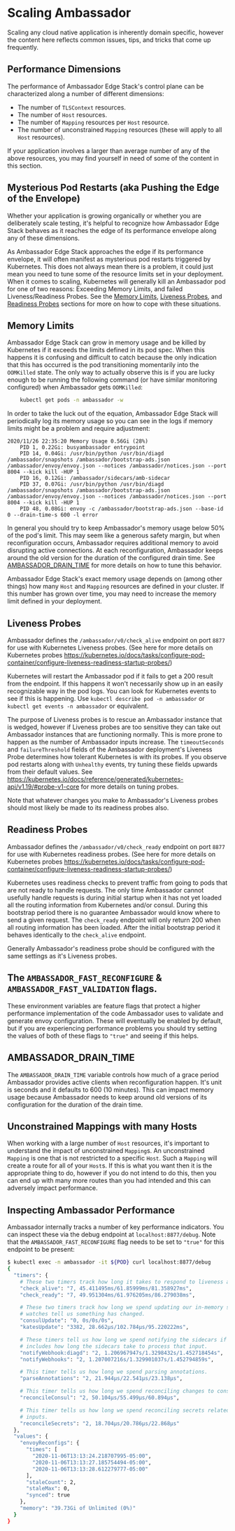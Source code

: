 # Scaling Ambassador

Scaling any cloud native application is inherently domain specific, however the content here
reflects common issues, tips, and tricks that come up frequently.

## Performance Dimensions

The performance of Ambassador Edge Stack's control plane can be characterized along a number of
different dimensions:

 - The number of `TLSContext` resources.
 - The number of `Host` resources.
 - The number of `Mapping` resources per `Host` resource.
 - The number of unconstrained `Mapping` resources (these will apply to all `Host` resources).

If your application involves a larger than average number of any of the above resources, you may
find yourself in need of some of the content in this section.

## Mysterious Pod Restarts (aka Pushing the Edge of the Envelope)

Whether your application is growing organically or whether you are deliberately scale testing, it's
helpful to recognize how Ambassador Edge Stack behaves as it reaches the edge of its performance
envelope along any of these dimensions.

As Ambassador Edge Stack approaches the edge if its performance envelope, it will often manifest as
mysterious pod restarts triggered by Kubernetes. This does not always mean there is a problem, it
could just mean you need to tune some of the resource limits set in your deployment. When it comes
to scaling, Kubernetes will generally kill an Ambassador pod for one of two reasons: Exceeding
Memory Limits, and failed Liveness/Readiness Probes. See the [Memory Limits](../scaling/#memory-limits),
[Liveness Probes](../scaling/#liveness-probes), and [Readiness Probes](../scaling/#readiness-probes)
sections for more on how to cope with these situations.

## Memory Limits

Ambassador Edge Stack can grow in memory usage and be killed by Kubernetes if it exceeds the limits
defined in its pod spec. When this happens it is confusing and difficult to catch because the only
indication that this has occurred is the pod transitioning momentarily into the `OOMKilled`
state. The only way to actually observe this is if you are lucky enough to be running the following
command (or have similar monitoring configured) when Ambassador gets `OOMKilled`:

```bash
    kubectl get pods -n ambassador -w
```

In order to take the luck out of the equation, Ambassador Edge Stack will periodically log its
memory usage so you can see in the logs if memory limits might be a problem and require adjustment:

```
2020/11/26 22:35:20 Memory Usage 0.56Gi (28%)
    PID 1, 0.22Gi: busyambassador entrypoint 
    PID 14, 0.04Gi: /usr/bin/python /usr/bin/diagd /ambassador/snapshots /ambassador/bootstrap-ads.json /ambassador/envoy/envoy.json --notices /ambassador/notices.json --port 8004 --kick kill -HUP 1 
    PID 16, 0.12Gi: /ambassador/sidecars/amb-sidecar 
    PID 37, 0.07Gi: /usr/bin/python /usr/bin/diagd /ambassador/snapshots /ambassador/bootstrap-ads.json /ambassador/envoy/envoy.json --notices /ambassador/notices.json --port 8004 --kick kill -HUP 1 
    PID 48, 0.08Gi: envoy -c /ambassador/bootstrap-ads.json --base-id 0 --drain-time-s 600 -l error 
```

In general you should try to keep Ambassador's memory usage below 50% of the pod's limit. This may
seem like a generous safety margin, but when reconfiguration occurs, Ambassador requires additional
memory to avoid disrupting active connections. At each reconfiguration, Ambassador keeps around the
old version for the duration of the configured drain time. See
[AMBASSADOR_DRAIN_TIME](../scaling/#ambassador_drain_time) for more details on how to tune this
behavior.

Ambassador Edge Stack's exact memory usage depends on (among other things) how many `Host` and
`Mapping` resources are defined in your cluster. If this number has grown over time, you may need to
increase the memory limit defined in your deployment.

## Liveness Probes

Ambassador defines the `/ambassador/v0/check_alive` endpoint on port `8877` for use with Kubernetes
Liveness probes. (See here for more details on Kubernetes probes
https://kubernetes.io/docs/tasks/configure-pod-container/configure-liveness-readiness-startup-probes/)

Kubernetes will restart the Ambassador pod if it fails to get a 200 result from the endpoint. If
this happens it won't necessarily show up in an easily recognizable way in the pod logs. You can
look for Kubernetes events to see if this is happening. Use `kubectl describe pod -n ambassador` or
`kubectl get events -n ambassador` or equivalent.

The purpose of Liveness probes is to rescue an Ambassador instance that is wedged, however if
Liveness probes are too sensitive they can take out Ambassador instances that are functioning
normally. This is more prone to happen as the number of Ambassador inputs increase. The
`timeoutSeconds` and `failureThreshold` fields of the Ambassador deployment's Liveness Probe
determines how tolerant Kubernetes is with its probes. If you observe pod restarts along with
`Unhealthy` events, try tuning these fields upwards from their default values. See
https://kubernetes.io/docs/reference/generated/kubernetes-api/v1.19/#probe-v1-core for more details
on tuning probes.

Note that whatever changes you make to Ambassador's Liveness probes should most likely be made to
its readiness probes also.

## Readiness Probes

Ambassador defines the `/ambassador/v0/check_ready` endpoint on port `8877` for use with Kubernetes
readiness probes. (See here for more details on Kubernetes probes
https://kubernetes.io/docs/tasks/configure-pod-container/configure-liveness-readiness-startup-probes/)

Kubernetes uses readiness checks to prevent traffic from going to pods that are not ready to handle
requests. The only time Ambassador cannot usefully handle requests is during initial startup when it
has not yet loaded all the routing information from Kubernetes and/or consul. During this bootstrap
period there is no guarantee Ambassador would know where to send a given request. The `check_ready`
endpoint will only return 200 when all routing information has been loaded. After the initial
bootstrap period it behaves identically to the `check_alive` endpoint.

Generally Ambassador's readiness probe should be configured with the same settings as it's Liveness
probes.

## The `AMBASSADOR_FAST_RECONFIGURE` & `AMBASSADOR_FAST_VALIDATION` flags.

These environment variables are feature flags that protect a higher performance implementation of
the code Ambassador uses to validate and generate envoy configuration. These will eventually be
enabled by default, but if you are experiencing performance problems you should try setting the
values of both of these flags to `"true"` and seeing if this helps.

## AMBASSADOR_DRAIN_TIME

The `AMBASSADOR_DRAIN_TIME` variable controls how much of a grace period Ambassador provides active
clients when reconfiguration happen. It's unit is seconds and it defaults to 600 (10 minutes). This
can impact memory usage because Ambassador needs to keep around old versions of its configuration
for the duration of the drain time.

## Unconstrained Mappings with many Hosts

When working with a large number of `Host` resources, it's important to understand the impact of
unconstrained `Mapping`s. An unconstrained `Mapping` is one that is not restricted to a specific
`Host`. Such a `Mapping` will create a route for all of your `Host`s. If this is what you want then
it is the appropriate thing to do, however if you do not intend to do this, then you can end up with
many more routes than you had intended and this can adversely impact performance.

## Inspecting Ambassador Performance

Ambassador internally tracks a number of key performance indicators. You can inspect these via the
debug endpoint at `localhost:8877/debug`. Note that the `AMBASSADOR_FAST_RECONFIGURE` flag needs to
be set to `"true"` for this endpoint to be present:

```bash
$ kubectl exec -n ambassador -it ${POD} curl localhost:8877/debug
{
  "timers": {
    # These two timers track how long it takes to respond to liveness and readiness probes.
    "check_alive": "7, 45.411495ms/61.85999ms/81.358927ms",
    "check_ready": "7, 49.951304ms/61.976205ms/86.279038ms",

    # These two timers track how long we spend updating our in-memory snapshot when our Kubernetes
    # watches tell us something has changed.
    "consulUpdate": "0, 0s/0s/0s",
    "katesUpdate": "3382, 28.662µs/102.784µs/95.220222ms",

    # These timers tell us how long we spend notifying the sidecars if changed input. This
    # includes how long the sidecars take to process that input.
    "notifyWebhook:diagd": "2, 1.206967947s/1.3298432s/1.452718454s",
    "notifyWebhooks": "2, 1.207007216s/1.329901037s/1.452794859s",

    # This timer tells us how long we spend parsing annotations.
    "parseAnnotations": "2, 21.944µs/22.541µs/23.138µs",

    # This timer tells us how long we spend reconciling changes to consul inputs.
    "reconcileConsul": "2, 50.104µs/55.499µs/60.894µs",

    # This timer tells us how long we spend reconciling secrets related changes to ambassador
    # inputs.
    "reconcileSecrets": "2, 18.704µs/20.786µs/22.868µs"
  },
  "values": {
    "envoyReconfigs": {
      "times": [
        "2020-11-06T13:13:24.218707995-05:00",
        "2020-11-06T13:13:27.185754494-05:00",
        "2020-11-06T13:13:28.612279777-05:00"
      ],
      "staleCount": 2,
      "staleMax": 0,
      "synced": true
    },
    "memory": "39.73Gi of Unlimited (0%)"
  }
}
```
